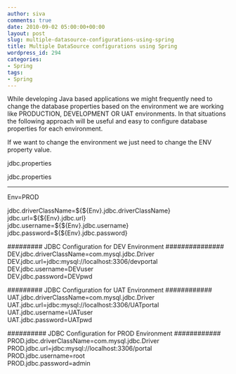 ```yaml
---
author: siva
comments: true
date: 2010-09-02 05:00:00+00:00
layout: post
slug: multiple-datasource-configurations-using-spring
title: Multiple DataSource configurations using Spring
wordpress_id: 294
categories:
- Spring
tags:
- Spring
---
```


While developing Java based applications we might frequently need to change the database properties based on the environment we are working like PRODUCTION, DEVELOPMENT OR UAT environments. In that situations the following approach will be useful and easy to configure database properties for each environment.  
  
If we want to change the environment we just need to change the ENV property value.  
  
<bean id="placeholderConfigurer" class="org.springframework.beans.factory.config.PropertyPlaceholderConfigurer">  
<property name="ignoreResourceNotFound" value="true"></property>  
<property name="ignoreUnresolvablePlaceholders" value="true"></property>  
<property name="nullValue" value="NULL"></property>  
<property name="locations">  
<list>  
<value>jdbc.properties</value>  
</list>  
</property>  
</bean>  
  
<bean id="dataSource" class="com.spring.dao.JDBCConfig">  
<property name="driverClassName" value="${${Env}.jdbc.driverClassName}"></property>  
<property name="url" value="${${Env}.jdbc.url}"></property>  
<property name="username" value="${${Env}.jdbc.username1}"></property>  
<property name="password" value="${${Env}.jdbc.password}"></property>         
</bean>  
  
  
jdbc.properties  
*****************************  
Env=PROD  
  
jdbc.driverClassName=${${Env}.jdbc.driverClassName}  
jdbc.url=${${Env}.jdbc.url}  
jdbc.username=${${Env}.jdbc.username}  
jdbc.password=${${Env}.jdbc.password}  
  
  
######### JDBC Configuration for DEV Environment ###############  
DEV.jdbc.driverClassName=com.mysql.jdbc.Driver  
DEV.jdbc.url=jdbc:mysql://localhost:3306/devportal  
DEV.jdbc.username=DEVuser  
DEV.jdbc.password=DEVpwd  
  
######### JDBC Configuration for UAT Environment ############  
UAT.jdbc.driverClassName=com.mysql.jdbc.Driver  
UAT.jdbc.url=jdbc:mysql://localhost:3306/UATportal  
UAT.jdbc.username=UATuser  
UAT.jdbc.password=UATpwd  
  
########## JDBC Configuration for PROD Environment ############  
PROD.jdbc.driverClassName=com.mysql.jdbc.Driver  
PROD.jdbc.url=jdbc:mysql://localhost:3306/portal  
PROD.jdbc.username=root  
PROD.jdbc.password=admin
